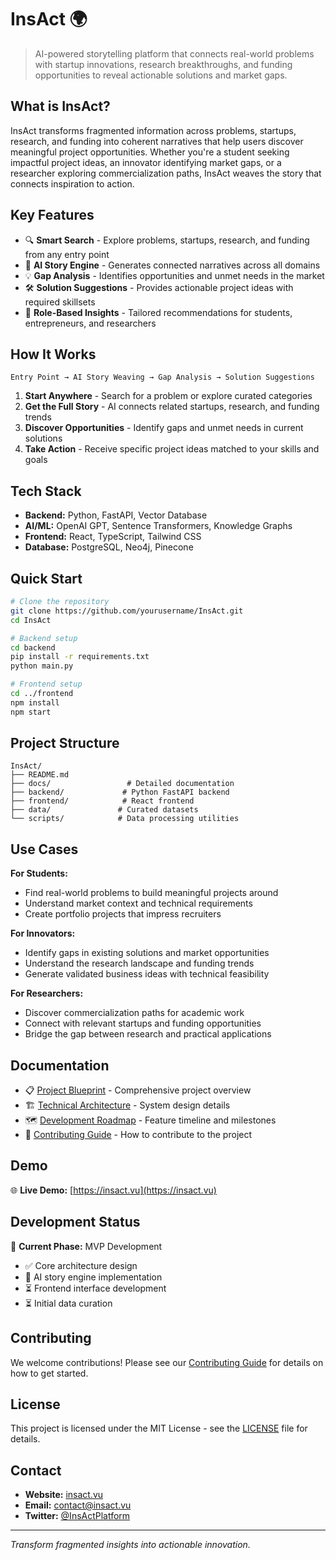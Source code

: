 # InsAct 🌍

> AI-powered storytelling platform that connects real-world problems with startup innovations, research breakthroughs, and funding opportunities to reveal actionable solutions and market gaps.

## What is InsAct?

InsAct transforms fragmented information across problems, startups, research, and funding into coherent narratives that help users discover meaningful project opportunities. Whether you're a student seeking impactful project ideas, an innovator identifying market gaps, or a researcher exploring commercialization paths, InsAct weaves the story that connects inspiration to action.

## Key Features

- 🔍 **Smart Search** - Explore problems, startups, research, and funding from any entry point
- 🧠 **AI Story Engine** - Generates connected narratives across all domains
- 💡 **Gap Analysis** - Identifies opportunities and unmet needs in the market
- 🛠️ **Solution Suggestions** - Provides actionable project ideas with required skillsets
- 🎯 **Role-Based Insights** - Tailored recommendations for students, entrepreneurs, and researchers

## How It Works

```
Entry Point → AI Story Weaving → Gap Analysis → Solution Suggestions
```

1. **Start Anywhere** - Search for a problem or explore curated categories
2. **Get the Full Story** - AI connects related startups, research, and funding trends
3. **Discover Opportunities** - Identify gaps and unmet needs in current solutions
4. **Take Action** - Receive specific project ideas matched to your skills and goals

## Tech Stack

- **Backend:** Python, FastAPI, Vector Database
- **AI/ML:** OpenAI GPT, Sentence Transformers, Knowledge Graphs
- **Frontend:** React, TypeScript, Tailwind CSS
- **Database:** PostgreSQL, Neo4j, Pinecone

## Quick Start

```bash
# Clone the repository
git clone https://github.com/yourusername/InsAct.git
cd InsAct

# Backend setup
cd backend
pip install -r requirements.txt
python main.py

# Frontend setup
cd ../frontend
npm install
npm start
```

## Project Structure

```
InsAct/
├── README.md
├── docs/                 # Detailed documentation
├── backend/             # Python FastAPI backend
├── frontend/            # React frontend
├── data/               # Curated datasets
└── scripts/            # Data processing utilities
```

## Use Cases

**For Students:**
- Find real-world problems to build meaningful projects around
- Understand market context and technical requirements
- Create portfolio projects that impress recruiters

**For Innovators:**
- Identify gaps in existing solutions and market opportunities
- Understand the research landscape and funding trends
- Generate validated business ideas with technical feasibility

**For Researchers:**
- Discover commercialization paths for academic work
- Connect with relevant startups and funding opportunities
- Bridge the gap between research and practical applications

## Documentation

- 📋 [Project Blueprint](docs/project-blueprint.md) - Comprehensive project overview
- 🏗️ [Technical Architecture](docs/technical-architecture.md) - System design details
- 🗺️ [Development Roadmap](docs/roadmap.md) - Feature timeline and milestones
- 🚀 [Contributing Guide](docs/contributing.md) - How to contribute to the project

## Demo

🌐 **Live Demo:** [https://insact.vu](https://insact.vu)

## Development Status

🚧 **Current Phase:** MVP Development
- ✅ Core architecture design
- 🔄 AI story engine implementation
- ⏳ Frontend interface development
- ⏳ Initial data curation

## Contributing

We welcome contributions! Please see our [Contributing Guide](docs/contributing.md) for details on how to get started.

## License

This project is licensed under the MIT License - see the [LICENSE](LICENSE) file for details.

## Contact

- **Website:** [insact.vu](https://insact.vu)
- **Email:** contact@insact.vu
- **Twitter:** [@InsActPlatform](https://twitter.com/InsActPlatform)

---

*Transform fragmented insights into actionable innovation.*
